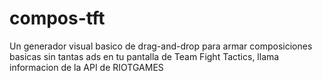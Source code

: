 # compos-tft
Un generador visual basico de drag-and-drop para armar composiciones basicas sin tantas ads en tu pantalla de Team Fight Tactics, llama informacion de la API de RIOTGAMES
